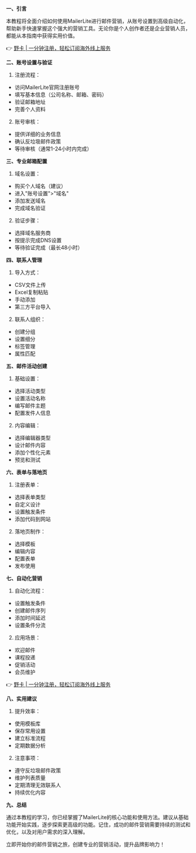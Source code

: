 **一、引言**

本教程将全面介绍如何使用MailerLite进行邮件营销，从账号设置到高级自动化，帮助新手快速掌握这个强大的营销工具。无论你是个人创作者还是企业营销人员，都能从本指南中获得实用价值。

👉 [野卡 | 一分钟注册，轻松订阅海外线上服务](https://bit.ly/bewildcard)

**二、账号设置与验证**

1. 注册流程：
- 访问MailerLite官网注册账号
- 填写基本信息（公司名称、邮箱、密码）
- 验证邮箱地址
- 完善个人资料

2. 账号审核：
- 提供详细的业务信息
- 确认反垃圾邮件政策
- 等待审核（通常1-24小时内完成）

**三、专业邮箱配置**

1. 域名设置：
- 购买个人域名（建议）
- 进入"账号设置">"域名"
- 添加发送域名
- 完成域名验证

2. 验证步骤：
- 选择域名服务商
- 按提示完成DNS设置
- 等待验证完成（最长48小时）

**四、联系人管理**

1. 导入方式：
- CSV文件上传
- Excel复制粘贴
- 手动添加
- 第三方平台导入

2. 联系人组织：
- 创建分组
- 设置细分
- 标签管理
- 属性匹配

**五、邮件活动创建**

1. 基础设置：
- 选择活动类型
- 设置活动名称
- 编写邮件主题
- 配置发件人信息

2. 内容编辑：
- 选择编辑器类型
- 设计邮件内容
- 添加个性化元素
- 预览和测试

**六、表单与落地页**

1. 注册表单：
- 选择表单类型
- 自定义设计
- 设置触发条件
- 添加代码到网站

2. 落地页制作：
- 选择模板
- 编辑内容
- 配置表单
- 发布使用

**七、自动化营销**

1. 自动化流程：
- 设置触发条件
- 创建邮件序列
- 添加时间延迟
- 设置条件分流

2. 应用场景：
- 欢迎邮件
- 课程投递
- 促销活动
- 会员维护

👉 [野卡 | 一分钟注册，轻松订阅海外线上服务](https://bit.ly/bewildcard)

**八、实用建议**

1. 提升效率：
- 使用模板库
- 保存常用设置
- 建立标准流程
- 定期数据分析

2. 注意事项：
- 遵守反垃圾邮件政策
- 维护列表质量
- 定期清理无效联系人
- 持续优化内容

**九、总结**

通过本教程的学习，你已经掌握了MailerLite的核心功能和使用方法。建议从基础功能开始实践，逐步探索更高级的功能。记住，成功的邮件营销需要持续的测试和优化，以及对用户需求的深入理解。

立即开始你的邮件营销之旅，创建专业的营销活动，提升品牌影响力！